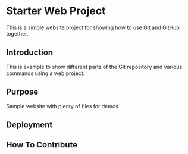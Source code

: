 # Starter Web Project

This is a simple website project for showing how to use  Git and GitHub together.

## Introduction

This is example to show different parts of the Git repository and various commands using a web project.

## Purpose

Sample website with plenty of files for demos

## Deployment

## How To Contribute
